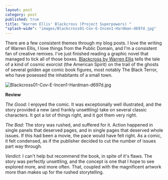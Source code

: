 ```yaml
---
layout: post
category: post
published: true
title: "Warren Ellis' Blackcross (Project Superpowers) "
"splash-wide": "images/Blackcross01-Cov-E-Incen1-Hardman-d697d.jpg"
---
```

There are a few consistent themes through my blog posts. I love the writing of Warren Ellis, I love things from the Public Domain, and I'm a consistent fan of creative remixes. I've just finished reading a graphic novel that managed to tick all of those boxes. [Blackcross by Warren Ellis](http://amzn.to/1T7iJoG) tells the tale of a kind of cosmic exorcist (the American Spirit) on the trail of the ghosts of several golden age comic book figures, most notably The Black Terror, who have posessed the inhabitants of a small town. 


![Blackcross01-Cov-E-Incen1-Hardman-d697d.jpg]({{site.baseurl}}/images/Blackcross01-Cov-E-Incen1-Hardman-d697d.jpg)


**Review** 

_The Good:_ I enjoyed the comic. It was exceptionally well illustrated, and the story provided a new (and frankly unsettling) take on several classic characters. It got a lot of things right, and it got them very right. 

_The Bad:_ The story was rushed, and suffered for it. Action happened in single panels that deserved pages, and in single pages that deserved whole issues. If this had been a movie, the pace would have felt right. As a comic, it felt condensed, as if the publisher decided to cut the number of issues part way through. 

_Verdict:_ I can't help but recommend the book, in spite of it's flaws. The story was perfectly unsettling, and the concept is one that I hope to see explored more, and more often. That, coupled with the magnificent artwork more than makes up for the rushed storytelling.
